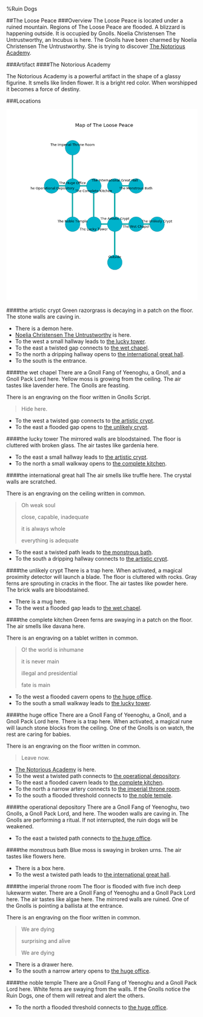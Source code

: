 %Ruin Dogs

##The Loose Peace
###Overview
The Loose Peace is located under a ruined mountain. Regions of The Loose Peace are flooded. A blizzard is happening outside. It is occupied by Gnolls. <a name="Noelia-Christensen-The-Untrustworthy"></a>Noelia Christensen The Untrustworthy, an Incubus is here. The Gnolls have been charmed by Noelia Christensen The Untrustworthy. She  is trying to discover [The Notorious Academy](#The-Notorious-Academy). 



###Artifact
####<a name="The-Notorious-Academy"></a>The Notorious Academy


The Notorious Academy is a powerful artifact in the shape of a glassy figurine. It smells like linden flower. It is a bright red color. When worshipped it becomes a force of destiny. 





###Locations


![](../v2/images/The-Loose-Peace.png)

####<a name="the-artistic-crypt"></a>the artistic crypt
Green razorgrass is decaying in a patch on the floor. The stone walls are caving in. 



* There is a demon here.
* [Noelia Christensen The Untrustworthy](#Noelia-Christensen-The-Untrustworthy) is here.
* To the west a small hallway leads to [the lucky tower](#the-lucky-tower).
* To the east a twisted gap connects to [the wet chapel](#the-wet-chapel).
* To the north a dripping hallway opens to [the international great hall](#the-international-great-hall).
* To the south is the entrance.


####<a name="the-wet-chapel"></a>the wet chapel
There are a Gnoll Fang of Yeenoghu, a Gnoll, and a Gnoll Pack Lord here. Yellow moss is growing from the ceiling. The air tastes like lavender here. The Gnolls are feasting. 

There is an engraving on the floor written in Gnolls Script. 

> Hide here.
>


* To the west a twisted gap connects to [the artistic crypt](#the-artistic-crypt).
* To the east a flooded gap opens to [the unlikely crypt](#the-unlikely-crypt).


####<a name="the-lucky-tower"></a>the lucky tower
The mirrored walls are bloodstained. The floor is cluttered with broken glass. The air tastes like gardenia here. 



* To the east a small hallway leads to [the artistic crypt](#the-artistic-crypt).
* To the north a small walkway opens to [the complete kitchen](#the-complete-kitchen).


####<a name="the-international-great-hall"></a>the international great hall
The air smells like truffle here. The crystal walls are scratched. 

There is an engraving on the ceiling written in common. 

> Oh weak soul
>
> close, capable, inadequate
>
> it is always whole
>
> everything is adequate
>


* To the east a twisted path leads to [the monstrous bath](#the-monstrous-bath).
* To the south a dripping hallway connects to [the artistic crypt](#the-artistic-crypt).


####<a name="the-unlikely-crypt"></a>the unlikely crypt
There is a trap here. When activated, a magical proximity detector will launch a blade. The floor is cluttered with rocks. Gray ferns are sprouting in cracks in the floor. The air tastes like powder here. The brick walls are bloodstained. 



* There is a mug here.
* To the west a flooded gap leads to [the wet chapel](#the-wet-chapel).


####<a name="the-complete-kitchen"></a>the complete kitchen
Green ferns are swaying in a patch on the floor. The air smells like davana here. 

There is an engraving on a tablet written in common. 

> O! the world is inhumane
>
> it is never main
>
> illegal and presidential
>
> fate is main
>


* To the west a flooded cavern opens to [the huge office](#the-huge-office).
* To the south a small walkway leads to [the lucky tower](#the-lucky-tower).


####<a name="the-huge-office"></a>the huge office
There are a Gnoll Fang of Yeenoghu, a Gnoll, and a Gnoll Pack Lord here. There is a trap here. When activated, a magical rune will launch stone blocks from the ceiling. One of the Gnolls is on watch, the rest are caring for babies. 

There is an engraving on the floor written in common. 

> Leave now.
>


* [The Notorious Academy](#The-Notorious-Academy) is here.
* To the west a twisted path connects to [the operational depository](#the-operational-depository).
* To the east a flooded cavern leads to [the complete kitchen](#the-complete-kitchen).
* To the north a narrow artery connects to [the imperial throne room](#the-imperial-throne-room).
* To the south a flooded threshold connects to [the noble temple](#the-noble-temple).


####<a name="the-operational-depository"></a>the operational depository
There are a Gnoll Fang of Yeenoghu, two Gnolls, a Gnoll Pack Lord, and  here. The wooden walls are caving in. The Gnolls are performing a ritual. If not interrupted, the ruin dogs will be weakened. 



* To the east a twisted path connects to [the huge office](#the-huge-office).


####<a name="the-monstrous-bath"></a>the monstrous bath
Blue moss is swaying in broken urns. The air tastes like flowers here. 



* There is a box here.
* To the west a twisted path leads to [the international great hall](#the-international-great-hall).


####<a name="the-imperial-throne-room"></a>the imperial throne room
The floor is flooded with five inch deep lukewarm water. There are a Gnoll Fang of Yeenoghu and a Gnoll Pack Lord here. The air tastes like algae here. The mirrored walls are ruined. One of the Gnolls is pointing a ballista at the entrance. 

There is an engraving on the floor written in common. 

> We are dying
>
> surprising and alive
>
> We are dying
>


* There is a drawer here.
* To the south a narrow artery opens to [the huge office](#the-huge-office).


####<a name="the-noble-temple"></a>the noble temple
There are a Gnoll Fang of Yeenoghu and a Gnoll Pack Lord here. White ferns are swaying from the walls. If the Gnolls notice the Ruin Dogs, one of them will retreat and alert the others. 



* To the north a flooded threshold connects to [the huge office](#the-huge-office).


